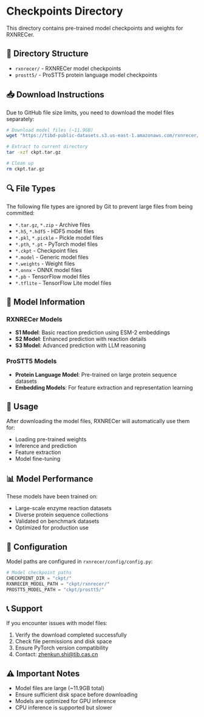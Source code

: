 # Checkpoints Directory

This directory contains pre-trained model checkpoints and weights for RXNRECer.

## 📁 Directory Structure

- `rxnrecer/` - RXNRECer model checkpoints
- `prostt5/` - ProSTT5 protein language model checkpoints

## 📥 Download Instructions

Due to GitHub file size limits, you need to download the model files separately:

```bash
# Download model files (~11.9GB)
wget "https://tibd-public-datasets.s3.us-east-1.amazonaws.com/rxnrecer/ckpt.tar.gz"

# Extract to current directory
tar -xzf ckpt.tar.gz

# Clean up
rm ckpt.tar.gz
```

## 🔍 File Types

The following file types are ignored by Git to prevent large files from being committed:
- `*.tar.gz`, `*.zip` - Archive files
- `*.h5`, `*.hdf5` - HDF5 model files
- `*.pkl`, `*.pickle` - Pickle model files
- `*.pth`, `*.pt` - PyTorch model files
- `*.ckpt` - Checkpoint files
- `*.model` - Generic model files
- `*.weights` - Weight files
- `*.onnx` - ONNX model files
- `*.pb` - TensorFlow model files
- `*.tflite` - TensorFlow Lite model files

## 🧠 Model Information

### RXNRECer Models
- **S1 Model**: Basic reaction prediction using ESM-2 embeddings
- **S2 Model**: Enhanced prediction with reaction details
- **S3 Model**: Advanced prediction with LLM reasoning

### ProSTT5 Models
- **Protein Language Model**: Pre-trained on large protein sequence datasets
- **Embedding Models**: For feature extraction and representation learning

## 🚀 Usage

After downloading the model files, RXNRECer will automatically use them for:
- Loading pre-trained weights
- Inference and prediction
- Feature extraction
- Model fine-tuning

## 📊 Model Performance

These models have been trained on:
- Large-scale enzyme reaction datasets
- Diverse protein sequence collections
- Validated on benchmark datasets
- Optimized for production use

## 🔧 Configuration

Model paths are configured in `rxnrecer/config/config.py`:
```python
# Model checkpoint paths
CHECKPOINT_DIR = "ckpt/"
RXNRECER_MODEL_PATH = "ckpt/rxnrecer/"
PROSTT5_MODEL_PATH = "ckpt/prostt5/"
```

## 📞 Support

If you encounter issues with model files:
1. Verify the download completed successfully
2. Check file permissions and disk space
3. Ensure PyTorch version compatibility
4. Contact: zhenkun.shi@tib.cas.cn

## ⚠️ Important Notes

- Model files are large (~11.9GB total)
- Ensure sufficient disk space before downloading
- Models are optimized for GPU inference
- CPU inference is supported but slower
